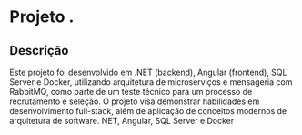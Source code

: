 # Projeto .
## Descrição
Este projeto foi desenvolvido em .NET (backend), Angular (frontend), SQL Server e Docker, utilizando arquitetura de microserviços e mensageria com RabbitMQ, como parte de um teste técnico para um processo de recrutamento e seleção. O projeto visa demonstrar habilidades em desenvolvimento full-stack, além de aplicação de conceitos modernos de arquitetura de software.
NET, Angular, SQL Server e Docker
